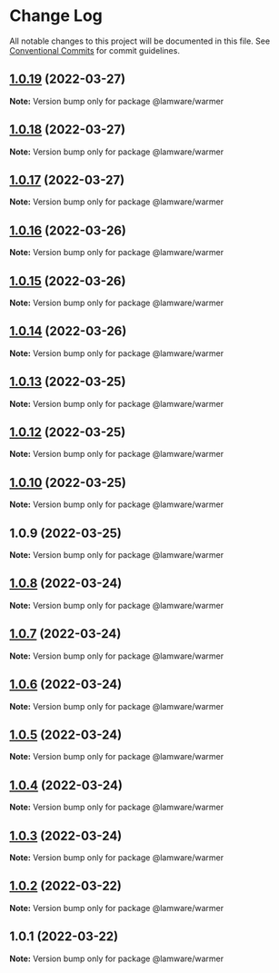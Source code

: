 # Change Log

All notable changes to this project will be documented in this file.
See [Conventional Commits](https://conventionalcommits.org) for commit guidelines.

## [1.0.19](https://github.com/tnotifier/lamware/compare/@lamware/warmer@1.0.18...@lamware/warmer@1.0.19) (2022-03-27)

**Note:** Version bump only for package @lamware/warmer





## [1.0.18](https://github.com/tnotifier/lamware/compare/@lamware/warmer@1.0.17...@lamware/warmer@1.0.18) (2022-03-27)

**Note:** Version bump only for package @lamware/warmer





## [1.0.17](https://github.com/tnotifier/lamware/compare/@lamware/warmer@1.0.16...@lamware/warmer@1.0.17) (2022-03-27)

**Note:** Version bump only for package @lamware/warmer





## [1.0.16](https://github.com/tnotifier/lamware/compare/@lamware/warmer@1.0.15...@lamware/warmer@1.0.16) (2022-03-26)

**Note:** Version bump only for package @lamware/warmer





## [1.0.15](https://github.com/tnotifier/lamware/compare/@lamware/warmer@1.0.14...@lamware/warmer@1.0.15) (2022-03-26)

**Note:** Version bump only for package @lamware/warmer





## [1.0.14](https://github.com/tnotifier/lamware/compare/@lamware/warmer@1.0.13...@lamware/warmer@1.0.14) (2022-03-26)

**Note:** Version bump only for package @lamware/warmer





## [1.0.13](https://github.com/tnotifier/lamware/compare/@lamware/warmer@1.0.12...@lamware/warmer@1.0.13) (2022-03-25)

**Note:** Version bump only for package @lamware/warmer





## [1.0.12](https://github.com/tnotifier/lamware/compare/@lamware/warmer@1.0.10...@lamware/warmer@1.0.12) (2022-03-25)

**Note:** Version bump only for package @lamware/warmer





## [1.0.10](https://github.com/tnotifier/lamware/compare/@lamware/warmer@1.0.9...@lamware/warmer@1.0.10) (2022-03-25)

**Note:** Version bump only for package @lamware/warmer





## 1.0.9 (2022-03-25)

**Note:** Version bump only for package @lamware/warmer





## [1.0.8](https://github.com/tnotifier/lamware/compare/@lamware/warmer@1.0.7...@lamware/warmer@1.0.8) (2022-03-24)

**Note:** Version bump only for package @lamware/warmer





## [1.0.7](https://github.com/tnotifier/lamware/compare/@lamware/warmer@1.0.6...@lamware/warmer@1.0.7) (2022-03-24)

**Note:** Version bump only for package @lamware/warmer





## [1.0.6](https://github.com/tnotifier/lamware/compare/@lamware/warmer@1.0.5...@lamware/warmer@1.0.6) (2022-03-24)

**Note:** Version bump only for package @lamware/warmer





## [1.0.5](https://github.com/tnotifier/lamware/compare/@lamware/warmer@1.0.4...@lamware/warmer@1.0.5) (2022-03-24)

**Note:** Version bump only for package @lamware/warmer





## [1.0.4](https://github.com/tnotifier/lamware/compare/@lamware/warmer@1.0.3...@lamware/warmer@1.0.4) (2022-03-24)

**Note:** Version bump only for package @lamware/warmer





## [1.0.3](https://github.com/tnotifier/lamware/compare/@lamware/warmer@1.0.2...@lamware/warmer@1.0.3) (2022-03-24)

**Note:** Version bump only for package @lamware/warmer





## [1.0.2](https://github.com/tnotifier/lamware/compare/@lamware/warmer@1.0.1...@lamware/warmer@1.0.2) (2022-03-22)

**Note:** Version bump only for package @lamware/warmer





## 1.0.1 (2022-03-22)

**Note:** Version bump only for package @lamware/warmer
